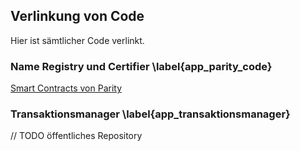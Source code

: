 
## Verlinkung von Code

Hier ist sämtlicher Code verlinkt. 

###  Name Registry und Certifier \label{app_parity_code}

[Smart Contracts von Parity](https://github.com/parity-contracts/name-registry/tree/master/contracts)

### Transaktionsmanager \label{app_transaktionsmanager}

// TODO öffentliches Repository

